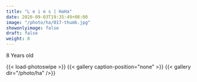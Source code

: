 ```yaml
---
title: "L e i e s | HaHa"
date: 2020-09-03T19:35:49+08:00
image: "/photo/ha/017-thumb.jpg"
showonlyimage: false
draft: false
weight: 8
---
```

8 Years old
<!--more-->
{{< load-photoswipe >}} 
{{< gallery caption-position="none" >}}
{{< gallery dir="/photo/ha" />}}